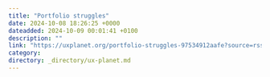 ```yaml
---
title: "Portfolio struggles"
date: 2024-10-08 18:26:25 +0000
dateadded: 2024-10-09 00:01:41 +0100
description: ""
link: "https://uxplanet.org/portfolio-struggles-97534912aafe?source=rss----819cc2aaeee0---4"
category:
directory: _directory/ux-planet.md
---
```

